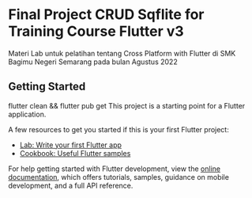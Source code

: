 # Final Project CRUD Sqflite for Training Course Flutter v3

Materi Lab untuk pelatihan tentang Cross Platform with Flutter di SMK Bagimu Negeri Semarang pada bulan Agustus 2022 

## Getting Started
flutter clean && flutter pub get
This project is a starting point for a Flutter application.

A few resources to get you started if this is your first Flutter project:

- [Lab: Write your first Flutter app](https://docs.flutter.dev/get-started/codelab)
- [Cookbook: Useful Flutter samples](https://docs.flutter.dev/cookbook)

For help getting started with Flutter development, view the
[online documentation](https://docs.flutter.dev/), which offers tutorials,
samples, guidance on mobile development, and a full API reference.
